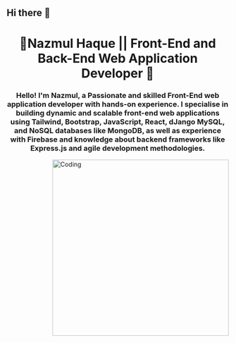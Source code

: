 ## Hi there 👋

<h1 align="center">🌟Nazmul Haque || Front-End and Back-End Web Application Developer 🌟</h1>
<h3 align="center">Hello! I'm Nazmul, a Passionate and skilled Front-End web application developer with hands-on experience. I specialise in building dynamic and scalable front-end web applications using Tailwind, Bootstrap, JavaScript, React, dJango MySQL, and NoSQL databases like MongoDB, as well as experience with Firebase and knowledge about backend frameworks like Express.js and agile development methodologies.</h3>
<img align="right" alt="Coding" width="400" src="https://camo.githubusercontent.com/4d9f5ecceb711eec6e2018f38a5677dc657c9738d4a65ba3b928c41c0a45b439/68747470733a2f2f6d69726f2e6d656469756d2e636f6d2f6d61782f313336302f302a37513379765349765f7430696f4a2d5a2e676966">
  
<!--
**nazmulhaque1964/nazmulhaque1964** is a ✨ _special_ ✨ repository because its `README.md` (this file) appears on your GitHub profile.

Here are some ideas to get you started:

- 🔭 I’m currently working on ...
- 🌱 I’m currently learning ...
- 👯 I’m looking to collaborate on ...
- 🤔 I’m looking for help with ...
- 💬 Ask me about ...
- 📫 How to reach me: ...
- 😄 Pronouns: ...
- ⚡ Fun fact: ...
-->
